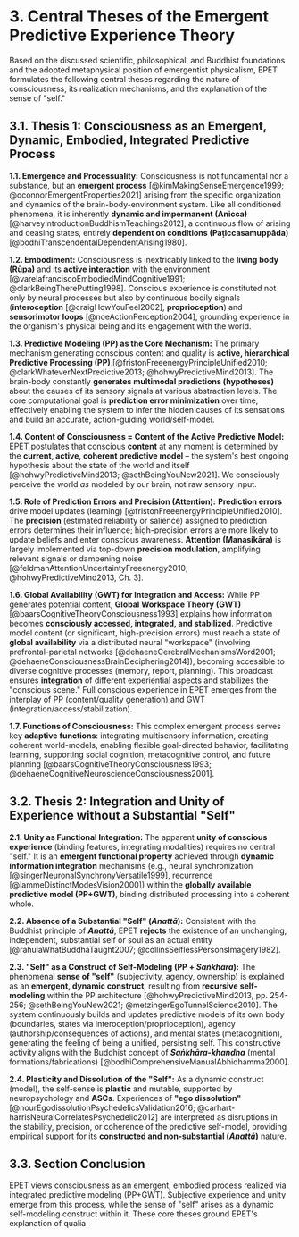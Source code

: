 # 3. Central Theses of the Emergent Predictive Experience Theory

Based on the discussed scientific, philosophical, and Buddhist foundations and the adopted metaphysical position of emergentist physicalism, EPET formulates the following central theses regarding the nature of consciousness, its realization mechanisms, and the explanation of the sense of "self."

## 3.1. Thesis 1: Consciousness as an Emergent, Dynamic, Embodied, Integrated Predictive Process

**1.1. Emergence and Processuality:** Consciousness is not fundamental nor a substance, but an **emergent process** [@kimMakingSenseEmergence1999; @oconnorEmergentProperties2021] arising from the specific organization and dynamics of the brain-body-environment system. Like all conditioned phenomena, it is inherently **dynamic and impermanent (Anicca)** [@harveyIntroductionBuddhismTeachings2012], a continuous flow of arising and ceasing states, entirely **dependent on conditions (Paṭiccasamuppāda)** [@bodhiTranscendentalDependentArising1980].

**1.2. Embodiment:** Consciousness is inextricably linked to the **living body (Rūpa)** and its **active interaction** with the environment [@varelafranciscoEmbodiedMindCognitive1991; @clarkBeingTherePutting1998]. Conscious experience is constituted not only by neural processes but also by continuous bodily signals (**interoception** [@craigHowYouFeel2002], **proprioception**) and **sensorimotor loops** [@noeActionPerception2004], grounding experience in the organism's physical being and its engagement with the world.

**1.3. Predictive Modeling (PP) as the Core Mechanism:** The primary mechanism generating conscious content and quality is **active, hierarchical Predictive Processing (PP)** [@fristonFreeenergyPrincipleUnified2010; @clarkWhateverNextPredictive2013; @hohwyPredictiveMind2013]. The brain-body constantly **generates multimodal predictions (hypotheses)** about the causes of its sensory signals at various abstraction levels. The core computational goal is **prediction error minimization** over time, effectively enabling the system to infer the hidden causes of its sensations and build an accurate, action-guiding world/self-model.

**1.4. Content of Consciousness = Content of the Active Predictive Model:** EPET postulates that conscious **content** at any moment is determined by the **current, active, coherent predictive model** – the system's best ongoing hypothesis about the state of the world and itself [@hohwyPredictiveMind2013; @sethBeingYouNew2021]. We consciously perceive the world *as* modeled by our brain, not raw sensory input.

**1.5. Role of Prediction Errors and Precision (Attention):** **Prediction errors** drive model updates (learning) [@fristonFreeenergyPrincipleUnified2010]. The **precision** (estimated reliability or salience) assigned to prediction errors determines their influence; high-precision errors are more likely to update beliefs and enter conscious awareness. **Attention (Manasikāra)** is largely implemented via top-down **precision modulation**, amplifying relevant signals or dampening noise [@feldmanAttentionUncertaintyFreeenergy2010; @hohwyPredictiveMind2013, Ch. 3].

**1.6. Global Availability (GWT) for Integration and Access:** While PP generates potential content, **Global Workspace Theory (GWT)** [@baarsCognitiveTheoryConsciousness1993] explains how information becomes **consciously accessed, integrated, and stabilized**. Predictive model content (or significant, high-precision errors) must reach a state of **global availability** via a distributed neural "workspace" (involving prefrontal-parietal networks [@dehaeneCerebralMechanismsWord2001; @dehaeneConsciousnessBrainDeciphering2014]), becoming accessible to diverse cognitive processes (memory, report, planning). This broadcast ensures **integration** of different experiential aspects and stabilizes the "conscious scene." Full conscious experience in EPET emerges from the interplay of PP (content/quality generation) and GWT (integration/access/stabilization).

**1.7. Functions of Consciousness:** This complex emergent process serves key **adaptive functions**: integrating multisensory information, creating coherent world-models, enabling flexible goal-directed behavior, facilitating learning, supporting social cognition, metacognitive control, and future planning [@baarsCognitiveTheoryConsciousness1993; @dehaeneCognitiveNeuroscienceConsciousness2001].

## 3.2. Thesis 2: Integration and Unity of Experience without a Substantial "Self"

**2.1. Unity as Functional Integration:** The apparent **unity of conscious experience** (binding features, integrating modalities) requires no central "self." It is an **emergent functional property** achieved through **dynamic information integration** mechanisms (e.g., neural synchronization [@singerNeuronalSynchronyVersatile1999], recurrence [@lammeDistinctModesVision2000]) within the **globally available predictive model (PP+GWT)**, binding distributed processing into a coherent whole.

**2.2. Absence of a Substantial "Self" (*Anattā*):** Consistent with the Buddhist principle of ***Anattā***, EPET **rejects** the existence of an unchanging, independent, substantial self or soul as an actual entity [@rahulaWhatBuddhaTaught2007; @collinsSelflessPersonsImagery1982].

**2.3. "Self" as a Construct of Self-Modeling (PP + *Saṅkhāra*):** The phenomenal **sense of "self"** (subjectivity, agency, ownership) is explained as an **emergent, dynamic construct**, resulting from **recursive self-modeling** within the PP architecture [@hohwyPredictiveMind2013, pp. 254-256; @sethBeingYouNew2021; @metzingerEgoTunnelScience2010]. The system continuously builds and updates predictive models of its own body (boundaries, states via interoception/proprioception), agency (authorship/consequences of actions), and mental states (metacognition), generating the feeling of being a unified, persisting self. This constructive activity aligns with the Buddhist concept of ***Saṅkhāra-khandha*** (mental formations/fabrications) [@bodhiComprehensiveManualAbhidhamma2000].

**2.4. Plasticity and Dissolution of the "Self":** As a dynamic construct (model), the self-sense is **plastic** and mutable, supported by neuropsychology and **ASCs**. Experiences of **"ego dissolution"** [@nourEgodissolutionPsychedelicsValidation2016; @carhart-harrisNeuralCorrelatesPsychedelic2012] are interpreted as disruptions in the stability, precision, or coherence of the predictive self-model, providing empirical support for its **constructed and non-substantial (*Anattā*)** nature.

## 3.3. Section Conclusion

EPET views consciousness as an emergent, embodied process realized via integrated predictive modeling (PP+GWT). Subjective experience and unity emerge from this process, while the sense of "self" arises as a dynamic self-modeling construct within it. These core theses ground EPET's explanation of qualia.